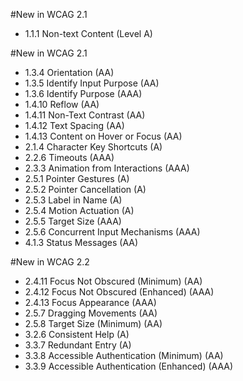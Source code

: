 #New in WCAG 2.1 
- 1.1.1 Non-text Content (Level A)

#New in WCAG 2.1
- 1.3.4 Orientation (AA)
- 1.3.5 Identify Input Purpose (AA)
- 1.3.6 Identify Purpose (AAA)
- 1.4.10 Reflow (AA)
- 1.4.11 Non-Text Contrast (AA)
- 1.4.12 Text Spacing (AA)
- 1.4.13 Content on Hover or Focus (AA)
- 2.1.4 Character Key Shortcuts (A)
- 2.2.6 Timeouts (AAA)
- 2.3.3 Animation from Interactions (AAA)
- 2.5.1 Pointer Gestures (A)
- 2.5.2 Pointer Cancellation (A)
- 2.5.3 Label in Name (A)
- 2.5.4 Motion Actuation (A)
- 2.5.5 Target Size (AAA)
- 2.5.6 Concurrent Input Mechanisms (AAA)
- 4.1.3 Status Messages (AA)

#New in WCAG 2.2
- 2.4.11 Focus Not Obscured (Minimum) (AA)
- 2.4.12 Focus Not Obscured (Enhanced) (AAA)
- 2.4.13 Focus Appearance (AAA)
- 2.5.7 Dragging Movements (AA)
- 2.5.8 Target Size (Minimum) (AA)
- 3.2.6 Consistent Help (A)
- 3.3.7 Redundant Entry (A)
- 3.3.8 Accessible Authentication (Minimum) (AA)
- 3.3.9 Accessible Authentication (Enhanced) (AAA)

